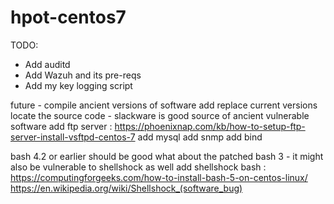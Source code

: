 # hpot-centos7

TODO:
- Add auditd
- Add Wazuh and its pre-reqs
- Add my key logging script



future - compile ancient versions of software add replace current versions
locate the source code - slackware is good source of ancient vulnerable software
add ftp server : https://phoenixnap.com/kb/how-to-setup-ftp-server-install-vsftpd-centos-7
add mysql
add snmp
add bind 

bash 4.2 or earlier should be good
what about the patched bash 3 - it might also be vulnerable to shellshock as well
add shellshock bash : https://computingforgeeks.com/how-to-install-bash-5-on-centos-linux/
https://en.wikipedia.org/wiki/Shellshock_(software_bug)